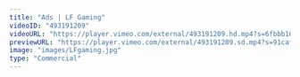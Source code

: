 ```yaml
---
title: "Ads | LF Gaming"
videoID: "493191209"
videoURL: "https://player.vimeo.com/external/493191209.hd.mp4?s=6fbbb10934b814352c85b4d023b7cabd1fdcc58d&profile_id=175"
previewURL: "https://player.vimeo.com/external/493191209.sd.mp4?s=91caf0937a40e6c3090e358d95d446e9d2b4ef28&profile_id=165"
image: "images/LFgaming.jpg"
type: "Commercial"
---
```

